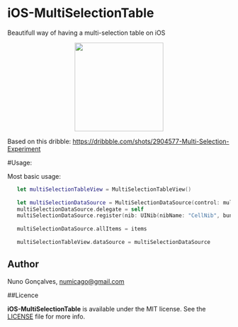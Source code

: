 # iOS-MultiSelectionTable
Beautifull way of having a multi-selection table on iOS

<p align="center">
  <img src="https://cloud.githubusercontent.com/assets/3007012/20760296/8250bade-b717-11e6-89b5-397d6653b5b5.gif"
  width="200px">
</p>

Based on this dribble:
https://dribbble.com/shots/2904577-Multi-Selection-Experiment

#Usage:

Most basic usage:

```swift
   let multiSelectionTableView = MultiSelectionTableView()
   
   let multiSelectionDataSource = MultiSelectionDataSource(control: multiSelectionTableView)
   multiSelectionDataSource.delegate = self
   multiSelectionDataSource.register(nib: UINib(nibName: "CellNib", bundle: nil), for: "CellIdentifier")
        
   multiSelectionDataSource.allItems = items
       
   multiSelectionTableView.dataSource = multiSelectionDataSource
   ```

## Author

Nuno Gonçalves, numicago@gmail.com

##Licence

**iOS-MultiSelectionTable** is available under the MIT license. See the [LICENSE](https://github.com/nunogoncalves/iOS-MultiSelectionTable/blob/master/LICENSE.md) file for more info.
